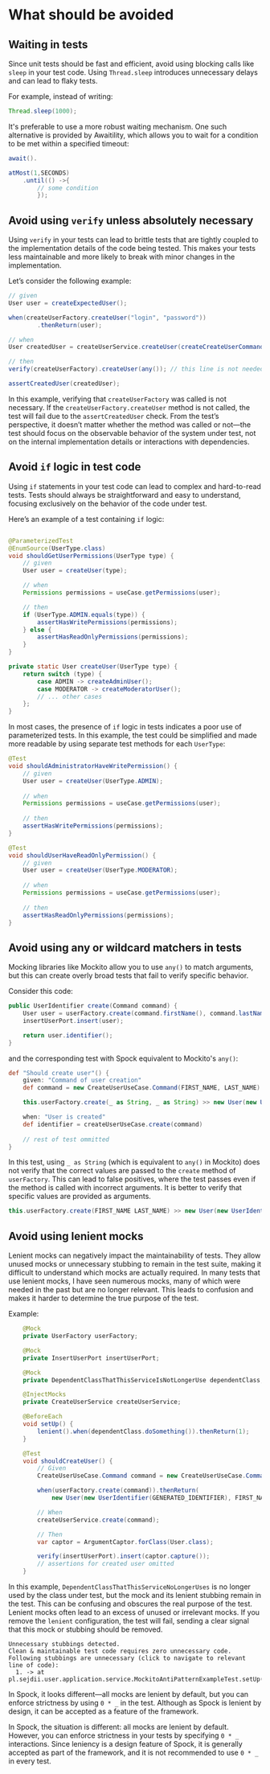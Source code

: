 # What should be avoided

## Waiting in tests

Since unit tests should be fast and efficient, avoid using blocking calls like `sleep` in your test code. Using
`Thread.sleep` introduces unnecessary delays and can lead to flaky tests.

For example, instead of writing:

```java
Thread.sleep(1000);
```

It's preferable to use a more robust waiting mechanism. One such alternative is provided by Awaitility, which allows you
to wait for a condition to be met within a specified timeout:

```java
await().

atMost(1,SECONDS)
    .until(() ->{
        // some condition
        });
```

## Avoid using `verify` unless absolutely necessary

Using `verify` in your tests can lead to brittle tests that are tightly coupled to the implementation details of the
code being tested. This makes your tests less maintainable and more likely to break with minor changes in the
implementation.

Let’s consider the following example:

```java
// given
User user = createExpectedUser();

when(createUserFactory.createUser("login", "password"))
        .thenReturn(user);

// when
User createdUser = createUserService.createUser(createCreateUserCommand());

// then
verify(createUserFactory).createUser(any()); // this line is not needed

assertCreatedUser(createdUser);
```

In this example, verifying that `createUserFactory` was called is not necessary. If the `createUserFactory.createUser`
method is not called, the test will fail due to the `assertCreatedUser` check. From the test’s perspective, it doesn’t
matter whether the method was called or not—the test should focus on the observable behavior of the system under test,
not on the internal implementation details or interactions with dependencies.

## Avoid `if` logic in test code

Using `if` statements in your test code can lead to complex and hard-to-read tests. Tests should always be straightforward and easy to understand, focusing exclusively on the behavior of the code under test.

Here’s an example of a test containing `if` logic:

```java

@ParameterizedTest
@EnumSource(UserType.class)
void shouldGetUserPermissions(UserType type) {
    // given
    User user = createUser(type);

    // when
    Permissions permissions = useCase.getPermissions(user);

    // then
    if (UserType.ADMIN.equals(type)) {
        assertHasWritePermissions(permissions);
    } else {
        assertHasReadOnlyPermissions(permissions);
    }
}

private static User createUser(UserType type) {
    return switch (type) {
        case ADMIN -> createAdminUser();
        case MODERATOR -> createModeratorUser();
        // ... other cases
    };
}
```

In most cases, the presence of `if` logic in tests indicates a poor use of parameterized tests. In this example, the test could be simplified and made more readable by using separate test methods for each `UserType`:

```java
@Test
void shouldAdministratorHaveWritePermission() {
    // given
    User user = createUser(UserType.ADMIN);
    
    // when
    Permissions permissions = useCase.getPermissions(user);
    
    // then
    assertHasWritePermissions(permissions);
}

@Test
void shouldUserHaveReadOnlyPermission() {
    // given
    User user = createUser(UserType.MODERATOR);
    
    // when
    Permissions permissions = useCase.getPermissions(user);
    
    // then
    assertHasReadOnlyPermissions(permissions);
}
```

## Avoid using any or wildcard matchers in tests

Mocking libraries like Mockito allow you to use `any()` to match arguments,
but this can create overly broad tests that fail to verify specific behavior.

Consider this code:

```java
public UserIdentifier create(Command command) {
    User user = userFactory.create(command.firstName(), command.lastName());
    insertUserPort.insert(user);

    return user.identifier();
}
```

and the corresponding test with Spock equivalent to Mockito's `any()`:

```groovy
def "Should create user"() {
    given: "Command of user creation"
    def command = new CreateUserUseCase.Command(FIRST_NAME, LAST_NAME)

    this.userFactory.create(_ as String, _ as String) >> new User(new UserIdentifier(GENERATED_IDENTIFIER), FIRST_NAME, LAST_NAME)

    when: "User is created"
    def identifier = createUserUseCase.create(command)
    
    // rest of test ommitted
}
```

In this test,
using `_ as String` (which is equivalent to `any()` in Mockito)
does not verify that the correct values are passed to the `create` method of `userFactory`.
This can lead to false positives,
where the test passes even if the method is called with incorrect arguments.
It is better to verify that specific values are provided as arguments.

```groovy
this.userFactory.create(FIRST_NAME LAST_NAME) >> new User(new UserIdentifier(GENERATED_IDENTIFIER), FIRST_NAME, LAST_NAME)
```

## Avoid using lenient mocks

Lenient mocks can negatively impact the maintainability of tests.
They allow unused mocks or unnecessary stubbing to remain in the test suite,
making it difficult to understand which mocks are actually required.
In many tests that use lenient mocks, I have seen numerous mocks,
many of which were needed in the past but are no longer relevant.
This leads to confusion and makes it harder to determine the true purpose of the test.

Example:
```java
    @Mock
    private UserFactory userFactory;

    @Mock
    private InsertUserPort insertUserPort;

    @Mock
    private DependentClassThatThisServiceIsNotLongerUse dependentClass;

    @InjectMocks
    private CreateUserService createUserService;

    @BeforeEach
    void setUp() {
        lenient().when(dependentClass.doSomething()).thenReturn(1);
    }

    @Test
    void shouldCreateUser() {
        // Given
        CreateUserUseCase.Command command = new CreateUserUseCase.Command(FIRST_NAME, LAST_NAME);

        when(userFactory.create(command)).thenReturn(
            new User(new UserIdentifier(GENERATED_IDENTIFIER), FIRST_NAME, LAST_NAME));

        // When
        createUserService.create(command);

        // Then
        var captor = ArgumentCaptor.forClass(User.class);

        verify(insertUserPort).insert(captor.capture());
        // assertions for created user omitted
    }
```

In this example, `DependentClassThatThisServiceNoLongerUses`
is no longer used by the class under test, but the mock and its lenient stubbing remain in the test.
This can be confusing and obscures the real purpose of the test.
Lenient mocks often lead to an excess of unused or irrelevant mocks.
If you remove the `lenient` configuration, the test will fail,
sending a clear signal that this mock or stubbing should be removed.

```text
Unnecessary stubbings detected.
Clean & maintainable test code requires zero unnecessary code.
Following stubbings are unnecessary (click to navigate to relevant line of code):
  1. -> at pl.sejdii.user.application.service.MockitoAntiPatternExampleTest.setUp(MockitoAntiPatternExampleTest.java:40)
```

In Spock, it looks different—all mocks are lenient by default,
but you can enforce strictness by using `0 * _` in the test.
Although as Spock is lenient by design, it can be accepted as a feature of the framework.

In Spock, the situation is different: all mocks are lenient by default.
However, you can enforce strictness in your tests by specifying `0 * _` interactions.
Since leniency is a design feature of Spock, it is generally accepted as part of the framework,
and it is not recommended to use `0 * _` in every test.
